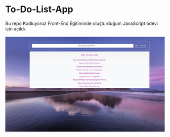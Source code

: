 # To-Do-List-App
Bu repo Kodluyoruz Front-End Eğitiminde oluşturduğum JavaScript ödevi için açıldı.<br/><br/>
<img src='https://github.com/ibrahimethemkot/To-Do-List-App/blob/main/Ekran_Goruntusu.png'>
